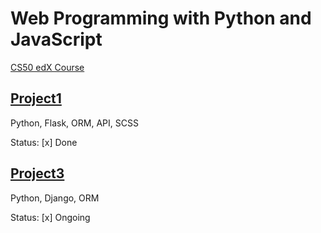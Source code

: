 # Web Programming with Python and JavaScript

[CS50 edX Course](https://www.edx.org/course/cs50s-web-programming-with-python-and-javascript)

## [Project1](https://github.com/mxhsb/cs50_web/blob/master/project1/README.md)

Python, Flask, ORM, API, SCSS

Status:
[x] Done  

## [Project3](https://github.com/mxhsb/cs50_web/blob/master/project3/README.md)

Python, Django, ORM

Status:
[x] Ongoing  
